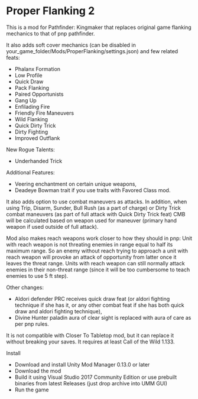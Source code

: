 # Proper Flanking 2

This is a mod for Pathfinder: Kingmaker that replaces original game flanking mechanics to that of pnp pathfinder.

It also adds soft cover mechanics (can be disabled in your_game_folder/Mods/ProperFlanking/settings.json) and few related feats:
- Phalanx Formation
- Low Profile
- Quick Draw
- Pack Flanking
- Paired Opportunists
- Gang Up
- Enfilading Fire
- Friendly Fire Maneuvers
- Wild Flanking
- Quick Dirty Trick
- Dirty Fighting
- Improved Outflank

New Rogue Talents:
- Underhanded Trick

Additional Features:
- Veering enchantment on certain unique weapons,
- Deadeye Bowman trait if you use traits with Favored Class mod.

It also adds option to use combat maneuvers as attacks.
In addition, when using Trip, Disarm, Sunder, Bull Rush (as a part of charge) or Dirty Trick combat maneuvers (as part of full attack with Quick Dirty Trick feat) CMB will be calculated based on weapon used for maneuver (primary hand weapon if used outside of full attack).

Mod also makes reach weapons work closer to how they should in pnp:
Unit with reach weapon is not threating enemies in range equal to half its maximum range. 
So an enemy without reach trying to approach a unit with reach weapon will provoke an attack of opportunity from latter once it leaves the threat range.
Units with reach weapon can still normally attack enemies in their non-threat range (since it will be too cumbersome to teach enemies to use 5 ft step).

Other changes:
- Aldori defender PRC receives quick draw feat (or aldori fighting technique if she has it, or any other combat feat if she has both quick draw and aldori fighting technique),
- Divine Hunter paladin aura of clear sight is replaced with aura of care as per pnp rules.

It is not compatible with Closer To Tabletop mod, but it can replace it without breaking your saves.
It requires at least Call of the Wild 1.133.

Install
- Download and install Unity Mod Manager﻿﻿ 0.13.0 or later
- Download the mod
- Build it using Visual Studio 2017 Community Edition or use prebuilt binaries from latest Releases (just drop archive into UMM GUI)
- Run the game
